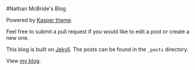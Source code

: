 #Nathan McBride's Blog

Powered by <a href="http://github.com/rosario/kasper">Kasper theme</a>.

Feel free to submit a pull request if you would like to edit a post or create a new one.

This blog is built on <a href="http://jekyllrb.com/">Jekyll</a>. The posts can be found in the `_posts` directory.

View <a href="http://brideo.co.uk/">my blog</a>.
